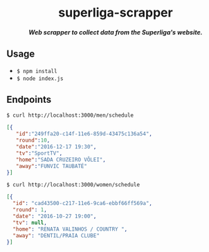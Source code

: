 <h1 align="center">superliga-scrapper</h1>

<h5 align="center">Web scrapper to collect data from the Superliga's website.</h5>

## Usage

- `$ npm install`
- `$ node index.js`

## Endpoints

`$ curl http://localhost:3000/men/schedule`

```json
[{  
   "id":"249ffa20-c14f-11e6-859d-43475c136a54",
   "round":10,
   "date":"2016-12-17 19:30",
   "tv":"SportTV",
   "home":"SADA CRUZEIRO VÔLEI",
   "away":"FUNVIC TAUBATÉ"
}]
```

`$ curl http://localhost:3000/women/schedule`

```json
[{
  "id": "cad43500-c217-11e6-9ca6-ebbf66ff569a",
  "round": 1,
  "date": "2016-10-27 19:00",
  "tv": null,
  "home": "RENATA VALINHOS / COUNTRY ",
  "away": "DENTIL/PRAIA CLUBE"
}]
```
